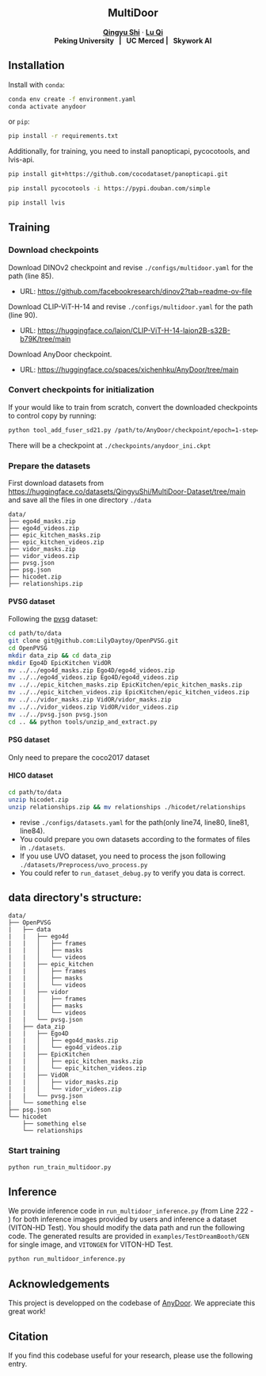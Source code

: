<p align="center">

  <h2 align="center">MultiDoor</h2>
  <p align="center">
    <a href="https://scholar.google.com.hk/citations?user=VpSqhJAAAAAJ&hl=zh-CN"><strong>Qingyu Shi</strong></a>
    ·
    <a href="https://scholar.google.com.hk/citations?user=SSI90d4AAAAJ&hl=zh-CN&oi=ao"><strong>Lu Qi</strong></a>
    <br>
    <b>Peking University &nbsp; | &nbsp;  UC Merced  | &nbsp; Skywork AI </b>
  </p>
  
  <!-- <table align="center">
    <tr>
    <td>
      <img src="assets/Figures/Teaser.png">
    </td>
    </tr>
  </table> -->



## Installation
Install with `conda`: 
```bash
conda env create -f environment.yaml
conda activate anydoor
```
or `pip`:
```bash
pip install -r requirements.txt
```
Additionally, for training, you need to install panopticapi, pycocotools, and lvis-api.
```bash
pip install git+https://github.com/cocodataset/panopticapi.git

pip install pycocotools -i https://pypi.douban.com/simple

pip install lvis
```
## Training
<!-- Download AnyDoor checkpoint: 
* [ModelScope](https://modelscope.cn/models/damo/AnyDoor/files)
* [HuggingFace](https://huggingface.co/spaces/xichenhku/AnyDoor/tree/main) -->

<!-- **Note:** We include all the optimizer params for Adam, so the checkpoint is big. You could only keep the "state_dict" to make it much smaller. -->

### Download checkpoints

Download DINOv2 checkpoint and revise `./configs/multidoor.yaml` for the path (line 85).
* URL: https://github.com/facebookresearch/dinov2?tab=readme-ov-file

Download CLIP-ViT-H-14 and revise `./configs/multidoor.yaml` for the path (line 90).
* URL: https://huggingface.co/laion/CLIP-ViT-H-14-laion2B-s32B-b79K/tree/main

Download AnyDoor checkpoint.
* URL: https://huggingface.co/spaces/xichenhku/AnyDoor/tree/main

### Convert checkpoints for initialization

If your would like to train from scratch, convert the downloaded checkpoints to control copy by running:
```bash
python tool_add_fuser_sd21.py /path/to/AnyDoor/checkpoint/epoch=1-step=8687.ckpt ./checkpoints/anydoor_ini.ckpt
```
There will be a checkpoint at `./checkpoints/anydoor_ini.ckpt`

### Prepare the datasets

First download datasets from https://huggingface.co/datasets/QingyuShi/MultiDoor-Dataset/tree/main and save all the files in one directory `./data`

```text
data/
├── ego4d_masks.zip
├── ego4d_videos.zip
├── epic_kitchen_masks.zip
├── epic_kitchen_videos.zip
├── vidor_masks.zip
├── vidor_videos.zip
├── pvsg.json
├── psg.json
├── hicodet.zip
├── relationships.zip
```


#### PVSG dataset
Following the [pvsg](https://github.com/LilyDaytoy/OpenPVSG) dataset:

```bash
cd path/to/data
git clone git@github.com:LilyDaytoy/OpenPVSG.git
cd OpenPVSG
mkdir data_zip && cd data_zip
mkdir Ego4D EpicKitchen VidOR
mv ../../ego4d_masks.zip Ego4D/ego4d_videos.zip
mv ../../ego4d_videos.zip Ego4D/ego4d_videos.zip
mv ../../epic_kitchen_masks.zip EpicKitchen/epic_kitchen_masks.zip
mv ../../epic_kitchen_videos.zip EpicKitchen/epic_kitchen_videos.zip
mv ../../vidor_masks.zip VidOR/vidor_masks.zip
mv ../../vidor_videos.zip VidOR/vidor_videos.zip
mv ../../pvsg.json pvsg.json
cd .. && python tools/unzip_and_extract.py
```

#### PSG dataset

Only need to prepare the coco2017 dataset

#### HICO dataset

```bash
cd path/to/data
unzip hicodet.zip
unzip relationships.zip && mv relationships ./hicodet/relationships
```

* revise `./configs/datasets.yaml` for the path(only line74, line80, line81, line84).
* You could prepare you own datasets according to the formates of files in `./datasets`.
* If you use UVO dataset, you need to process the json following `./datasets/Preprocess/uvo_process.py`
* You could refer to `run_dataset_debug.py` to verify you data is correct.

## data directory's structure:
```
data/
├── OpenPVSG
|   ├── data
|   |   ├── ego4d
|   |   │   ├── frames
|   |   │   ├── masks
|   |   │   └── videos
|   |   ├── epic_kitchen
|   |   │   ├── frames
|   |   │   ├── masks
|   |   │   └── videos
|   |   ├── vidor
|   |   │   ├── frames
|   |   │   ├── masks
|   |   │   └── videos
|   |   └── pvsg.json
|   ├── data_zip
|   |   ├── Ego4D
|   |   │   ├── ego4d_masks.zip
|   |   │   └── ego4d_videos.zip
|   |   ├── EpicKitchen
|   |   │   ├── epic_kitchen_masks.zip
|   |   │   └── epic_kitchen_videos.zip
|   |   ├── VidOR
|   |   │   ├── vidor_masks.zip
|   |   │   └── vidor_videos.zip
|   |   └── pvsg.json
|   └── something else
├── psg.json
└── hicodet
    ├── something else
    └── relationships
```

### Start training

```bash
python run_train_multidoor.py
```


## Inference
We provide inference code in `run_multidoor_inference.py` (from Line 222 - ) for both inference images provided by users and inference a dataset (VITON-HD Test). You should modify the data path and run the following code. The generated results are provided in `examples/TestDreamBooth/GEN` for single image, and `VITONGEN` for VITON-HD Test.

```bash
python run_multidoor_inference.py
```
<!-- The inferenced results on VITON-Test would be like [garment, ground truth, generation].

*Noticing that AnyDoor does not contain any specific design/tuning for tryon, we think it would be helpful to add skeleton infos or warped garment, and tune on tryon data to make it better :)*
  <table align="center">
    <tr>
    <td>
      <img src="assets/Figures/tryon.png">
    </td>
    </tr>
  </table>


Our evaluation data for DreamBooth an COCOEE coud be downloaded at Google Drive:
* URL: [to be released] -->


## Acknowledgements
This project is developped on the codebase of [AnyDoor](https://github.com/ali-vilab/AnyDoor). We  appreciate this great work! 


## Citation
If you find this codebase useful for your research, please use the following entry.
```BibTeX
```
